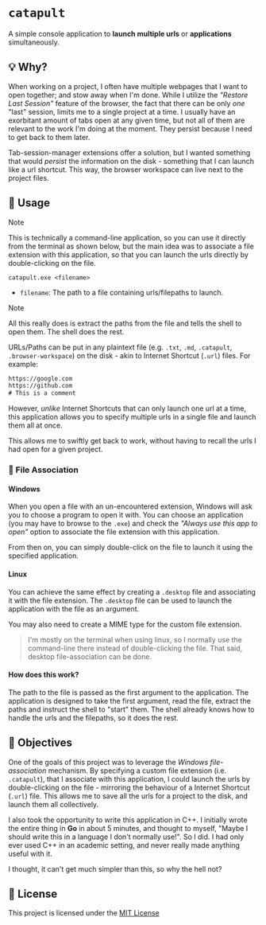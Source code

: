 ﻿# `catapult`

A simple console application to **launch multiple urls** or **applications** simultaneously.

## 💡 Why?

When working on a project, I often have multiple webpages that I want to open together; and stow away when I'm done. While I utilize the _"Restore Last Session"_ feature of the browser, the fact that there can be only _one_ "last" session, limits me to a single project at a time. I usually have an exorbitant amount of tabs open at any given time, but not all of them are relevant to the work I'm doing at the moment. They persist because I need to get back to them later.

Tab-session-manager extensions offer a solution, but I wanted something that would _persist_ the information on the disk - something that I can launch like a url shortcut. This way, the browser workspace can live next to the project files.

## 📘 Usage

> [!NOTE]
> 
> This is technically a command-line application, so you can use it directly from the terminal as shown below, but the main idea was to associate a file extension with this application, so that you can launch the urls directly by double-clicking on the file.

```
catapult.exe <filename>
```

- `filename`: The path to a file containing urls/filepaths to launch.
 
> [!NOTE]
> All this really does is extract the paths from the file and tells the shell to open them. The shell does the rest.

URLs/Paths can be put in any plaintext file (e.g. `.txt`, `.md`, `.catapult`, `.browser-workspace`) on the disk - akin to Internet Shortcut (`.url`) files. For example:

```txt
https://google.com
https://github.com
# This is a comment
```

However, _unlike_ Internet Shortcuts that can only launch one url at a time, this application allows you to specify multiple urls in a single file and launch them all at once.

This allows me to swiftly get back to work, without having to recall the urls I had open for a given project.

### 📄 File Association

#### Windows

When you open a file with an un-encountered extension, Windows will ask you to choose a program to open it with. You can choose an application (you may have to browse to the `.exe`) and check the _"Always use this app to open"_ option to associate the file extension with this application.

From then on, you can simply double-click on the file to launch it using the specified application.

#### Linux

You can achieve the same effect by creating a `.desktop` file and associating it with the file extension. The `.desktop` file can be used to launch the application with the file as an argument.

You may also need to create a MIME type for the custom file extension.

> I'm mostly on the terminal when using linux, so I normally use the command-line there instead of double-clicking the file. That said, desktop file-association can be done.

#### How does this work?

The path to the file is passed as the first argument to the application. The application is designed to take the first argument, read the file, extract the paths and instruct the shell to "start" them. The shell already knows how to handle the urls and the filepaths, so it does the rest.

## 🎯 Objectives

One of the goals of this project was to leverage the _Windows file-association_ mechanism. By specifying a custom file extension (i.e. `.catapult`), that I associate with this application,
I could launch the urls by double-clicking on the file - mirroring the behaviour of a Internet Shortcut (`.url`) file. This allows me to save all the urls for a project to the disk, and launch them all collectively.

I also took the opportunity to write this application in C++. I initially wrote the entire thing in **Go** in about 5 minutes,
and thought to myself, "Maybe I should write this in a language I don't normally use!". So I did. I had only ever used C++ in an academic setting, and never really made anything useful with it.

I thought, it can't get much simpler than this, so why the hell not?

## 📄 License

This project is licensed under the [MIT License](LICENSE.md)
